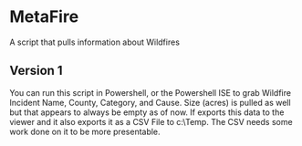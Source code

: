 # MetaFire
A script that pulls information about Wildfires

## Version 1
You can run this script in Powershell, or the Powershell ISE to grab Wildfire Incident Name, County, Category, and Cause. Size (acres) is pulled as well but that appears to always be empty as of now.
If exports this data to the viewer and it also exports it as a CSV File to c:\Temp\. The CSV needs some work done on it to be more presentable.
